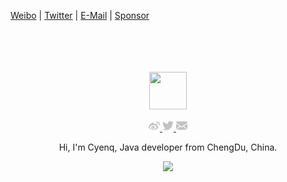 [Weibo](http://weibo.com/pc175) | [Twitter](https://twitter.com/mroccyen) | [E-Mail](mailto:wowohoo@qq.com) | [Sponsor](https://wangchujiang.com/sponsor.html)

<div align="center">
  <br>
  <br>
  <br>
  <br>
  <a href="https://www.springshell.top/">
    <img width="60" height="60" src="https://avatars0.githubusercontent.com/u/1680273?s=460&u=4471b74deb9973096418a93960c664c5ea3bd159&v=4" />
  </a>
  <br>
  <p>
    <a href="http://weibo.com/pc175">
      <img width="18" height="18" src="https://raw.githubusercontent.com/MrocCyen/MrocCyen/master/imgs/weibo.svg?sanitize=true" />
    </a>
    <a href="https://twitter.com/mroccyen">
      <img width="18" height="18" src="https://raw.githubusercontent.com/MrocCyen/MrocCyen/master/imgs/twitter.svg?sanitize=true" />
    </a>
    <a href="mailto:qingshanpeng@126.com">
      <img width="18" height="18" src="https://raw.githubusercontent.com/MrocCyen/MrocCyen/master/imgs/mail.svg?sanitize=true" />
    </a>
  </p>
  <p>Hi, I'm Cyenq, Java developer from ChengDu, China.</p>
  <p>
    <a href="https://www.springshell.top/">
      <img src="https://github-readme-stats.vercel.app/api?username=MrocCyen&show_icons=true&icon_color=805AD5&text_color=718096&bg_color=ffffff&hide_title=true&hide_border=true" />
    </a>
  </p>
  <br>
  <br>
</div>